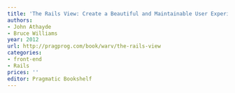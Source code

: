 ```yaml
---
title: 'The Rails View: Create a Beautiful and Maintainable User Experience'
authors:
- John Athayde
- Bruce Williams
year: 2012
url: http://pragprog.com/book/warv/the-rails-view
categories:
- front-end
- Rails
prices: ''
editor: Pragmatic Bookshelf
---
```

